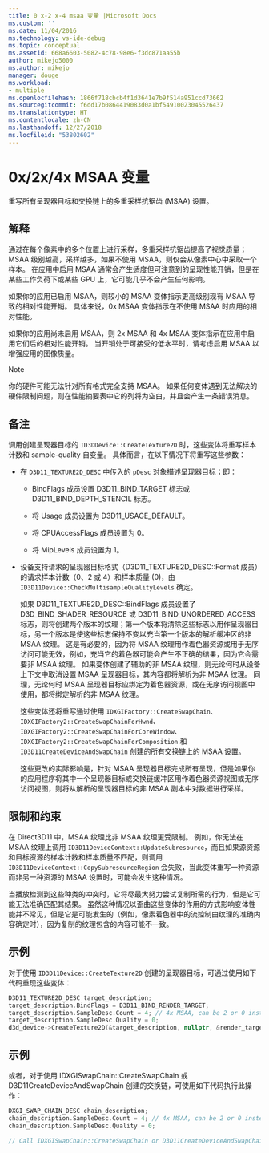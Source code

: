 ```yaml
---
title: 0 x-2 x-4 msaa 变量 |Microsoft Docs
ms.custom: ''
ms.date: 11/04/2016
ms.technology: vs-ide-debug
ms.topic: conceptual
ms.assetid: 668a6603-5082-4c78-98e6-f3dc871aa55b
author: mikejo5000
ms.author: mikejo
manager: douge
ms.workload:
- multiple
ms.openlocfilehash: 1866f718cbcb4f1d3641e7b9f514a951ccd73662
ms.sourcegitcommit: f6dd17b0864419083d0a1bf54910023045526437
ms.translationtype: HT
ms.contentlocale: zh-CN
ms.lasthandoff: 12/27/2018
ms.locfileid: "53802602"
---
```

# <a name="0x2x4x-msaa-variants"></a>0x/2x/4x MSAA 变量
重写所有呈现器目标和交换链上的多重采样抗锯齿 (MSAA) 设置。  
  
## <a name="interpretation"></a>解释  
 通过在每个像素中的多个位置上进行采样，多重采样抗锯齿提高了视觉质量；MSAA 级别越高，采样越多，如果不使用 MSAA，则仅会从像素中心中采取一个样本。 在应用中启用 MSAA 通常会产生适度但可注意到的呈现性能开销，但是在某些工作负荷下或某些 GPU 上，它可能几乎不会产生任何影响。  
  
 如果你的应用已启用 MSAA，则较小的 MSAA 变体指示更高级别现有 MSAA 导致的相对性能开销。 具体来说，0x MSAA 变体指示在不使用 MSAA 时应用的相对性能。  
  
 如果你的应用尚未启用 MSAA，则 2x MSAA 和 4x MSAA 变体指示在应用中启用它们后的相对性能开销。 当开销处于可接受的低水平时，请考虑启用 MSAA 以增强应用的图像质量。  
  
> [!NOTE]
>  你的硬件可能无法针对所有格式完全支持 MSAA。 如果任何变体遇到无法解决的硬件限制问题，则在性能摘要表中它的列将为空白，并且会产生一条错误消息。  
  
## <a name="remarks"></a>备注  
 调用创建呈现器目标的 `ID3DDevice::CreateTexture2D` 时，这些变体将重写样本计数和 sample-quality 自变量。 具体而言，在以下情况下将重写这些参数：  
  
- 在 `D3D11_TEXTURE2D_DESC` 中传入的 `pDesc` 对象描述呈现器目标；即：  
  
  -   BindFlags 成员设置 D3D11_BIND_TARGET 标志或 D3D11_BIND_DEPTH_STENCIL 标志。  
  
  -   将 Usage 成员设置为 D3D11_USAGE_DEFAULT。  
  
  -   将 CPUAccessFlags 成员设置为 0。  
  
  -   将 MipLevels 成员设置为 1。  
  
- 设备支持请求的呈现器目标格式（D3D11_TEXTURE2D_DESC::Format 成员）的请求样本计数（0、2 或 4）和样本质量 (0)，由 `ID3D11Device::CheckMultisampleQualityLevels` 确定。  
  
  如果 D3D11_TEXTURE2D_DESC::BindFlags 成员设置了 D3D_BIND_SHADER_RESOURCE 或 D3D11_BIND_UNORDERED_ACCESS 标志，则将创建两个版本的纹理；第一个版本将清除这些标志以用作呈现器目标，另一个版本是使这些标志保持不变以充当第一个版本的解析缓冲区的非 MSAA 纹理。 这是有必要的，因为将 MSAA 纹理用作着色器资源或用于无序访问可能无效，例如，充当它的着色器可能会产生不正确的结果，因为它会需要非 MSAA 纹理。 如果变体创建了辅助的非 MSAA 纹理，则无论何时从设备上下文中取消设置 MSAA 呈现器目标，其内容都将解析为非 MSAA 纹理。 同理，无论何时 MSAA 呈现器目标应绑定为着色器资源，或在无序访问视图中使用，都将绑定解析的非 MSAA 纹理。  
  
  这些变体还将重写通过使用 `IDXGIFactory::CreateSwapChain`、`IDXGIFactory2::CreateSwapChainForHwnd`、`IDXGIFactory2::CreateSwapChainForCoreWindow`、`IDXGIFactory2::CreateSwapChainForComposition` 和 `ID3D11CreateDeviceAndSwapChain` 创建的所有交换链上的 MSAA 设置。  
  
  这些更改的实际影响是，针对 MSAA 呈现器目标完成所有呈现，但是如果你的应用程序将其中一个呈现器目标或交换链缓冲区用作着色器资源视图或无序访问视图，则将从解析的呈现器目标的非 MSAA 副本中对数据进行采样。  
  
## <a name="restrictions-and-limitations"></a>限制和约束  
 在 Direct3D11 中，MSAA 纹理比非 MSAA 纹理更受限制。 例如，你无法在 MSAA 纹理上调用 `ID3D11DeviceContext::UpdateSubresource`，而且如果源资源和目标资源的样本计数和样本质量不匹配，则调用 `ID3D11DeviceContext::CopySubresourceRegion` 会失败，当此变体重写一种资源而非另一种资源的 MSAA 设置时，可能会发生这种情况。  
  
 当播放检测到这些种类的冲突时，它将尽最大努力尝试复制所需的行为，但是它可能无法准确匹配其结果。 虽然这种情况以歪曲这些变体的作用的方式影响变体性能并不常见，但是它是可能发生的（例如，像素着色器中的流控制由纹理的准确内容确定时），因为复制的纹理包含的内容可能不一致。  
  
## <a name="example"></a>示例  
 对于使用 `ID3D11Device::CreateTexture2D` 创建的呈现器目标，可通过使用如下代码重现这些变体：  
  
```cpp
D3D11_TEXTURE2D_DESC target_description;  
target_description.BindFlags = D3D11_BIND_RENDER_TARGET;  
target_description.SampleDesc.Count = 4; // 4x MSAA, can be 2 or 0 instead  
target_description.SampleDesc.Quality = 0;  
d3d_device->CreateTexture2D(&target_description, nullptr, &render_target);  
```  
  
## <a name="example"></a>示例  
 或者，对于使用 IDXGISwapChain::CreateSwapChain 或 D3D11CreateDeviceAndSwapChain 创建的交换链，可使用如下代码执行此操作：  
  
```cpp
DXGI_SWAP_CHAIN_DESC chain_description;  
chain_description.SampleDesc.Count = 4; // 4x MSAA, can be 2 or 0 instead  
chain_description.SampleDesc.Quality = 0;  
  
// Call IDXGISwapChain::CreateSwapChain or D3D11CreateDeviceAndSwapChain, etc.  
```
